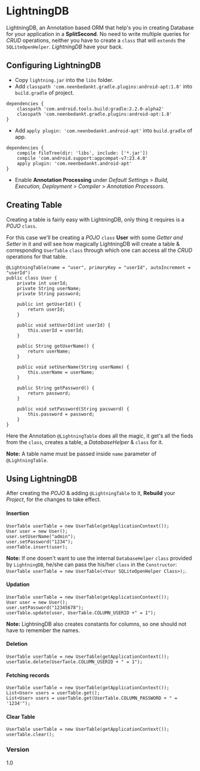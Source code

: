 # LightningDB

LightningDB, an Annotation based ORM that help's you in creating Database for your application in a **SplitSecond**. No need to write multiple queries for *CRUD* operations, neither you have to create a `class` that will `extends` the `SQLiteOpenHelper`. *LightningDB* have your back.

## Configuring LightningDB
- Copy `lightning.jar` into the `libs` folder.
- Add `classpath 'com.neenbedankt.gradle.plugins:android-apt:1.8'` into `build.gradle` of project.
```
dependencies {
    classpath 'com.android.tools.build:gradle:2.2.0-alpha2'
    classpath 'com.neenbedankt.gradle.plugins:android-apt:1.8'
}
```
- Add `apply plugin: 'com.neenbedankt.android-apt'` into `build.gradle` of app.
```
dependencies {
    compile fileTree(dir: 'libs', include: ['*.jar'])
    compile 'com.android.support:appcompat-v7:23.4.0'
    apply plugin: 'com.neenbedankt.android-apt'
}
```
- Enable **Annotation Processing** under *Default Settings* > *Build, Execution, Deployment* > *Compiler* > *Annotation Processors*.

## Creating Table
Creating a table is fairly easy with LightningDB, only thing it requires is a *POJO* `class`.

For this case we'll be creating a *POJO* `class` **User** with some *Getter and Setter* in it and will see how magically LightningDB will create a table & corresponding `UserTable` `class` through which one can access all the *CRUD* operations for that table.
```
@LightningTable(name = "user", primaryKey = "userId", autoIncrement = "userId")
public class User {
	private int userId;
	private String userName;
	private String password;

	public int getUserId() {
		return userId;
	}

	public void setUserId(int userId) {
		this.userId = userId;
	}

	public String getUserName() {
		return userName;
	}

	public void setUserName(String userName) {
		this.userName = userName;
	}

	public String getPassword() {
		return password;
	}

	public void setPassword(String password) {
		this.password = password;
	}
}
```
Here the Annotation ``@LightningTable`` does all the magic, it get's all the fieds from the `class`, creates a table, a *DatabaseHelper* & `class` for it.

**Note:** A table name must be passed inside `name` parameter of `@LightningTable`.

## Using LightningDB
After creating the *POJO* & adding `@LightningTable` to it, **Rebuild** your *Project*, for the changes to take effect.

#### Insertion
```
UserTable userTable = new UserTable(getApplicationContext());
User user = new User();
user.setUserName("admin");
user.setPassword("1234");
userTable.insert(user);
```

**Note:** If one dosen't want to use the internal `DatabaseHelper` `class` provided by `LightningDB`, he/she can pass the his/her `class` in the `Constructor`: `UserTable userTable = new UserTable(<Your SQLiteOpenHelper Class>);`.

#### Updation
```
UserTable userTable = new UserTable(getApplicationContext());
User user = new User();
user.setPassword("12345678");
userTable.update(user, UserTable.COLUMN_USERID +" = 1");
```
**Note:** LightningDB also creates constants for columns, so one should not have to remember the names.


#### Deletion
```
UserTable userTable = new UserTable(getApplicationContext());
userTable.delete(UserTanle.COLUMN_USERID + " = 1");
```
#### Fetching records
```
UserTable userTable = new UserTable(getApplicationContext());
List<User> users = userTable.get();
List<User> users = userTable.get(UserTable.COLUMN_PASSWORD + " = '1234'");
```
#### Clear Table
```
UserTable userTable = new UserTable(getApplicationContext());
userTable.clear();
```
### Version
1.0
